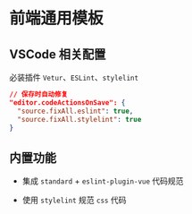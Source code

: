 # 前端通用模板

## VSCode 相关配置

必装插件 `Vetur`、`ESLint`、`stylelint`

```json
// 保存时自动修复
"editor.codeActionsOnSave": {
  "source.fixAll.eslint": true,
  "source.fixAll.stylelint": true
}
```

## 内置功能

* 集成 `standard` + `eslint-plugin-vue` 代码规范

* 使用 `stylelint` 规范 `css` 代码
